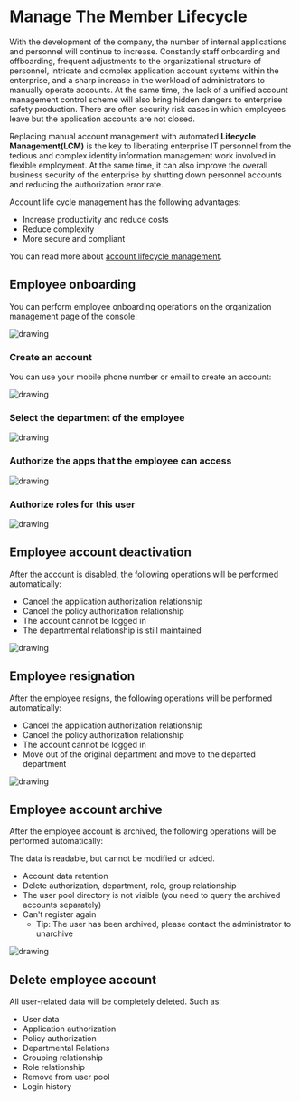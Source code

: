 # Manage The Member Lifecycle

<LastUpdated/>

With the development of the company, the number of internal applications and personnel will continue to increase. Constantly staff onboarding and offboarding, frequent adjustments to the organizational structure of personnel, intricate and complex application account systems within the enterprise, and a sharp increase in the workload of administrators to manually operate accounts. At the same time, the lack of a unified account management control scheme will also bring hidden dangers to enterprise safety production. There are often security risk cases in which employees leave but the application accounts are not closed.

Replacing manual account management with automated **Lifecycle Management(LCM)** is the key to liberating enterprise IT personnel from the tedious and complex identity information management work involved in flexible employment. At the same time, it can also improve the overall business security of the enterprise by shutting down personnel accounts and reducing the authorization error rate.

Account life cycle management has the following advantages:

- Increase productivity and reduce costs
- Reduce complexity
- More secure and compliant

You can read more about [account lifecycle management](/concepts/account-life-cycle-management.md).

## Employee onboarding

You can perform employee onboarding operations on the organization management page of the console:

<img src="~@imagesZhCn/guides/org/Xnip2021-02-27_14-39-48.png" alt="drawing"/>

### Create an account

You can use your mobile phone number or email to create an account:

<img src="~@imagesZhCn/guides/org/Xnip2021-02-27_14-41-35.png" alt="drawing"/>

### Select the department of the employee

<img src="~@imagesZhCn/guides/org/Xnip2021-02-27_14-42-12.png" alt="drawing"/>

### Authorize the apps that the employee can access

<img src="~@imagesZhCn/guides/org/Xnip2021-02-27_14-42-52.png" alt="drawing"/>

### Authorize roles for this user

<img src="~@imagesZhCn/guides/org/Xnip2021-02-27_14-43-47.png" alt="drawing"/>

## Employee account deactivation

After the account is disabled, the following operations will be performed automatically: 

- Cancel the application authorization relationship
- Cancel the policy authorization relationship
- The account cannot be logged in
- The departmental relationship is still maintained

<img src="~@imagesZhCn/guides/org/Xnip2021-02-27_14-52-24.png" alt="drawing"/>

## Employee resignation

After the employee resigns, the following operations will be performed automatically:

- Cancel the application authorization relationship
- Cancel the policy authorization relationship
- The account cannot be logged in
- Move out of the original department and move to the departed department

<img src="~@imagesZhCn/guides/org/Xnip2021-02-27_14-50-28.png" alt="drawing"/>


## Employee account archive

After the employee account is archived, the following operations will be performed automatically:

The data is readable, but cannot be modified or added.
- Account data retention
- Delete authorization, department, role, group relationship
- The user pool directory is not visible (you need to query the archived accounts separately)
- Can't register again
  - Tip: The user has been archived, please contact the administrator to unarchive

<img src="~@imagesZhCn/guides/org/Xnip2021-02-27_14-51-22.png" alt="drawing"/>

## Delete employee account

All user-related data will be completely deleted. Such as:

- User data
- Application authorization
- Policy authorization
- Departmental Relations
- Grouping relationship
- Role relationship
- Remove from user pool
- Login history

